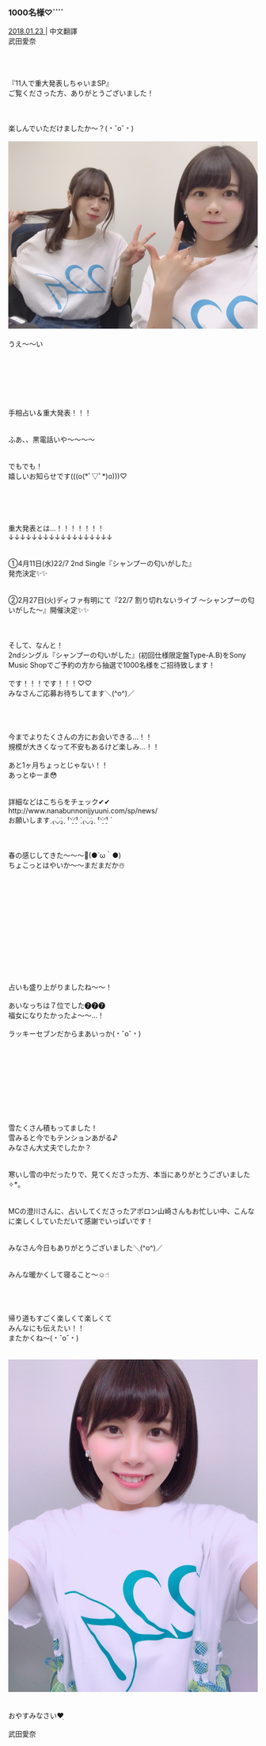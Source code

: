 ### 1000名様♡⃜︎
<a target="_blank" rel="noreferrer noopener" href="http://blog.nanabunnonijyuuni.com/s/n227/diary/detail/388?ima=1914&cd=blog">2018.01.23 </a>| 中文翻譯<a target="_blank" rel="noreferrer noopener" href=""></a><br>
武田愛奈<br>
<p><br><br><br>
『11人で重大発表しちゃいまSP』<br>
ご覧くださった方、ありがとうございました！<br><br><br><br>
楽しんでいただけましたか〜？(﹡ˆoˆ﹡)<br><br>
<img src="../../../../../Album/Backup/Blog/Aina/Jan2018/20180123_Blog_Aina_1.jpg"><br><br>
うえ〜〜い<br><br><br><br><br><br><br><br>
手相占い＆重大発表！！！<br><br><br>
ふあ、、黒電話いや〜〜〜〜<br><br><br>
でもでも！<br>
嬉しいお知らせです(((o(*ﾟ▽ﾟ*)o)))♡<br><br><br><br><br><br>
重大発表とは…！！！！！！！<br>
↓↓↓↓↓↓↓↓↓↓↓↓↓↓↓↓↓↓<br><br><br>
①4月11日(水)22/7 2nd Single『シャンプーの匂いがした』<br>
発売決定✨✨<br><br><br>
②2月27日(火)ディファ有明にて『22/7 割り切れないライブ 〜シャンプーの匂いがした〜』開催決定✨✨<br><br><br><br>
そして、なんと！<br>
2ndシングル『シャンプーの匂いがした』(初回仕様限定盤Type-A.B)をSony Music Shopでご予約の方から抽選で1000名様をご招待致します！<br><br>
です！！！です！！！♡♡<br>
みなさんご応募お待ちしてます＼(^o^)／<br><br><br><br><br>
今までよりたくさんの方にお会いできる…！！<br>
規模が大きくなって不安もあるけど楽しみ…！！<br><br>
あと1ヶ月ちょっとじゃない！！<br>
あっとゆーま😳<br><br><br>
詳細などはこちらをチェック✔︎✔︎<br>
http://www.nanabunnonijyuuni.com/sp/news/<br>
お願いしますˏ₍⸜̠̇⸝̠̇₎ˎ ̀⁽⸌̠̇⸍̠̇⁾ ́ˏ₍⸜̠̇⸝̠̇₎ˎ ̀⁽⸌̠̇⸍̠̇⁾ ́<br><br><br><br>
春の感じしてきた〜〜〜🌸(●´ω｀●)<br>
ちょこっとはやいか〜〜まだまだか☃️<br><br><br><br><br><br><br><br><br><br><br><br><br><br>
占いも盛り上がりましたね〜〜！<br><br>
あいなっちは７位でした❼❼❼<br>
福女になりたかったよ〜〜…！<br><br>
ラッキーセブンだからまあいっか(﹡ˆoˆ﹡)<br><br><br><br><br><br><br><br><br><br><br>
雪たくさん積もってました！<br>
雪みると今でもテンションあがる♪<br>
みなさん大丈夫でしたか？<br><br><br>
寒いし雪の中だったりで、見てくださった方、本当にありがとうございました✧︎*。<br><br><br>
MCの澄川さんに、占いしてくださったアポロン山崎さんもお忙しい中、こんなに楽しくしていただいて感謝でいっぱいです！<br><br><br>
みなさん今日もありがとうございました＼(^o^)／<br><br><br>
みんな暖かくして寝ること〜☺️☝︎<br><br><br><br><br>
帰り道もすごく楽しくて楽しくて<br>
みんなにも伝えたい！！<br>
またかくね〜(﹡ˆoˆ﹡)<br><br><br>
<img src="../../../../../Album/Backup/Blog/Aina/Jan2018/20180123_Blog_Aina_2.jpg"><br><br><br>
おやすみなさい❤ฺ︎<br><br>
武田愛奈</p>